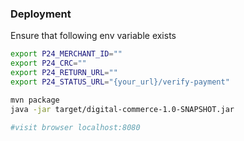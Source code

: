 ### Deployment

Ensure that following env variable exists

```bash
export P24_MERCHANT_ID=""
export P24_CRC=""
export P24_RETURN_URL=""
export P24_STATUS_URL="{your_url}/verify-payment"

```
```bash
mvn package
java -jar target/digital-commerce-1.0-SNAPSHOT.jar

#visit browser localhost:8080
```

